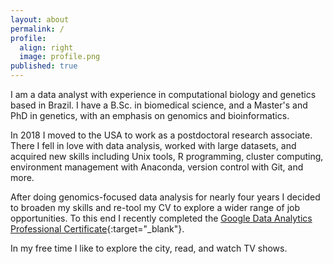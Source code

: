 ```yaml
---
layout: about
permalink: /
profile:
  align: right
  image: profile.png
published: true
---
```


I am a data analyst with experience in computational biology and genetics based in Brazil. I have a B.Sc. in biomedical science, and a Master's and PhD in genetics, with an emphasis on genomics and bioinformatics.

In 2018 I moved to the USA to work as a postdoctoral research associate. There I fell in love with data analysis, worked with large datasets, and acquired new skills including Unix tools, R programming, cluster computing, environment management with Anaconda, version control with Git, and more.

After doing genomics-focused data analysis for nearly four years I decided to broaden my skills and re-tool my CV to explore a wider range of job opportunities. To this end I recently completed the [Google Data Analytics Professional Certificate](https://www.coursera.org/professional-certificates/google-data-analytics){:target="_blank"}.

In my free time I like to explore the city, read, and watch TV shows.
